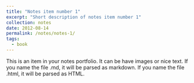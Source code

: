 ```yaml
---
title: "Notes item number 1"
excerpt: "Short description of notes item number 1"
collection: notes
date: 2012-08-14
permalink: /notes/notes-1/
tags:
  - book
---
```


This is an item in your notes portfolio. It can be have images or nice text. If you name the file .md, it will be parsed as markdown. If you name the file .html, it will be parsed as HTML. 

